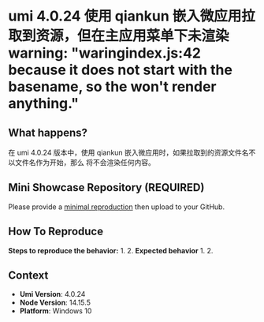 # umi 4.0.24 使用 qiankun 嵌入微应用拉取到资源，但在主应用菜单下未渲染 warning: "waringindex.js:42 because it does not start with the basename, so the <Router> won't render anything."

## What happens?

在 umi 4.0.24 版本中，使用 qiankun 嵌入微应用时，如果拉取到的资源文件名不以文件名作为开始，那么 <Router> 将不会渲染任何内容。

## Mini Showcase Repository (REQUIRED)

Please provide a [minimal reproduction](https://stackoverflow.com/help/minimal-reproducible-example) then upload to your GitHub.

## How To Reproduce

**Steps to reproduce the behavior:** 1. 2.
**Expected behavior** 1. 2.

## Context

- **Umi Version**: 4.0.24
- **Node Version**: 14.15.5
- **Platform**: Windows 10
